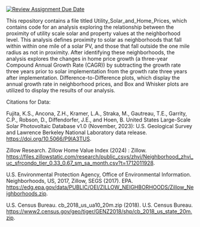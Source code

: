 [![Review Assignment Due Date](https://classroom.github.com/assets/deadline-readme-button-24ddc0f5d75046c5622901739e7c5dd533143b0c8e959d652212380cedb1ea36.svg)](https://classroom.github.com/a/g_e38bz1)

This repository contains a file titled Utility_Solar_and_Home_Prices, which contains code for an analysis exploring the relationship between the proximity of utility scale solar and property values at the neighborhood level. This analysis defines proximity to solar as neighborhoods that fall within within one mile of a solar PV, and those that fall outside the one mile radius as not in proximity. After identifying these neighborhoods, the analysis explores the changes in home price growth (a three-year Compound Annual Growth Rate (CAGR)) by subtracting the growth rate three years prior to solar implementation from the growth rate three years after implementation. Difference-to-Difference plots, which display the annual growth rate in neighborhood prices, and Box and Whisker plots are utilized to display the results of our analysis. 

Citations for Data: 

Fujita, K.S., Ancona, Z.H., Kramer, L.A., Straka, M., Gautreau, T.E., Garrity, C.P., Robson, D., Diffendorfer, J.E., and Hoen, B. United States Large-Scale Solar Photovoltaic Database v1.0 (November, 2023): U.S. Geological Survey and Lawrence Berkeley National Laboratory data release. https://doi.org/10.5066/P9IA3TUS.

Zillow Research. Zillow Home Value Index (2024) : Zillow. https://files.zillowstatic.com/research/public_csvs/zhvi/Neighborhood_zhvi_uc_sfrcondo_tier_0.33_0.67_sm_sa_month.csv?t=1712011928. 

U.S. Environmental Protection Agency, Office of Environmental Information. Neighborhoods, US, 2017, Zillow, SEGS (2017). EPA. https://edg.epa.gov/data/PUBLIC/OEI/ZILLOW_NEIGHBORHOODS/Zillow_Neighborhoods.zip. 

U.S. Census Bureau. cb_2018_us_ua10_20m.zip (2018). U.S. Census Bureau. https://www2.census.gov/geo/tiger/GENZ2018/shp/cb_2018_us_state_20m.zip. 
